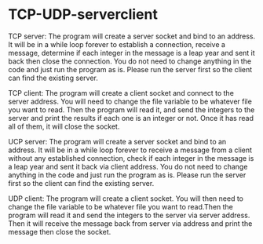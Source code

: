 # TCP-UDP-serverclient
TCP server: The program will create a server socket and bind to an address. It will be in a while loop
forever to establish a connection, receive a message, determine if each integer in the message is a leap
year and sent it back then close the connection. You do not need to change anything in the code and just run the program as is. Please run the server first so the client can find the existing server.

TCP client: The program will create a client socket and connect to the server address. You will need to change the file variable to be whatever file you want to read. Then the program will read it, and send the integers to the server and print the results if each one is an integer or not. Once it has read all of them, it will close the socket.

UCP server: The program will create a server socket and bind to an address. It will be in a while loop
forever to receive a message from a client without any established connection, check if each integer in the message is a leap year and sent it back via client address. You do not need to change anything in the code and just run the program as is. Please run the server first so the client can find the existing server.

UDP client: The program will create a client socket. You will then need to change the file variable to be whatever file you want to read.Then the program will read it and send the integers to the server via server address. Then it will receive the message back from server via address and print the message then close the socket.
